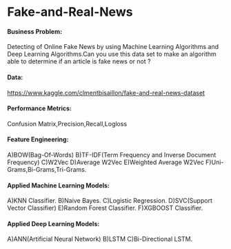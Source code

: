 # Fake-and-Real-News
#### Business Problem:
Detecting of Online Fake News by using Machine Learning Algorithms and Deep Learning Algorithms.Can you use this data set to make an algorithm able to determine if an article is fake news or not ?
#### Data:
https://www.kaggle.com/clmentbisaillon/fake-and-real-news-dataset
#### Performance Metrics:
Confusion Matrix,Precision,Recall,Logloss
#### Feature Engineering:
A)BOW(Bag-Of-Words)
B)TF-IDF(Term Frequency and Inverse Document Frequency)
C)W2Vec
D)Average W2Vec
E)Weighted Average W2Vec
F)Uni-Grams,Bi-Grams,Tri-Grams.
#### Applied Machine Learning Models:
A)KNN Classifier.
B)Naive Bayes.
C)Logistic Regression.
D)SVC(Support Vector Classifier)
E)Random Forest Classifier.
F)XGBOOST Classifier.
#### Applied Deep Learning Models:
A)ANN(Artificial Neural Network)
B)LSTM
C)Bi-Directional LSTM.
